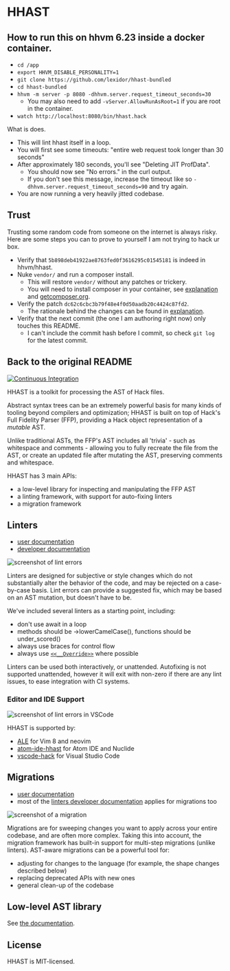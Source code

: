 # HHAST

## How to run this on hhvm 6.23 inside a docker container.

 - `cd /app`
 - `export HHVM_DISABLE_PERSONALITY=1`
 - `git clone https://github.com/lexidor/hhast-bundled`
 - `cd hhast-bundled`
 - `hhvm -m server -p 8080 -dhhvm.server.request_timeout_seconds=30`
   - You may also need to add `-vServer.AllowRunAsRoot=1` if you are root in the container.
 - `watch http://localhost:8080/bin/hhast.hack`

What is does.
 - This will lint hhast itself in a loop.
 - You will first see some timeouts: "entire web request took longer than 30 seconds"
 - After approximately 180 seconds, you'll see "Deleting JIT ProfData".
   - You should now see "No errors." in the curl output.
   - If you don't see this message, increase the timeout like so `-dhhvm.server.request_timeout_seconds=90` and try again.
 - You are now running a very heavily jitted codebase.

## Trust

Trusting some random code from someone on the internet is always risky.
Here are some steps you can to prove to yourself I am not trying to hack ur box.

 - Verify that `5b898deb41922ae8763fed0f3616295c01545181` is indeed in hhvm/hhast.
 - Nuke `vendor/` and run a composer install.
   - This will restore `vendor/` without any patches or trickery.
   - You will need to install composer in your container, see [explanation](./explanation.txt) and [getcomposer.org](https://getcomposer.org).
 - Verify the patch `dc62c6cbc3b79f48e4f0d50aadb20c4424c87fd2`.
   - The rationale behind the changes can be found in [explanation](./explanation.txt).
 - Verify that the next commit (the one I am authoring right now) only touches this README.
   - I can't include the commit hash before I commit, so check `git log` for the latest commit.

## Back to the original README

[![Continuous Integration](https://github.com/hhvm/hhast/actions/workflows/build-and-test.yml/badge.svg)](https://github.com/hhvm/hhast/actions/workflows/build-and-test.yml)

HHAST is a toolkit for processing the AST of Hack files.

Abstract syntax trees can be an extremely powerful basis for many kinds of tooling beyond compilers and optimization; HHAST is built on top of Hack's Full Fidelity Parser (FFP), providing a Hack object representation of a *mutable* AST.

Unlike traditional ASTs, the FFP's AST includes all 'trivia' - such as whitespace and comments - allowing you to fully recreate the file from the AST, or create an updated file after mutating the AST, preserving comments and whitespace.

HHAST has 3 main APIs:

* a low-level library for inspecting and manipulating the FFP AST
* a linting framework, with support for auto-fixing linters
* a migration framework

## Linters

 - [user documentation](docs/linters-usage.md)
 - [developer documentation](docs/linters-development.md)

![screenshot of lint errors](docs/linters.png)

Linters are designed for subjective or style changes which do not substantially alter the behavior of the code, and may be rejected on a case-by-case basis. Lint errors can provide a suggested fix, which may be based on an AST mutation, but doesn't have to be.

We've included several linters as a starting point, including:

* don't use await in a loop
* methods should be ->lowerCamelCase(), functions should be under_scored()
* always use braces for control flow
* always use [`<<__Override>>`](https://docs.hhvm.com/hack/attributes/special#__override) where possible

Linters can be used both interactively, or unattended. Autofixing is not supported unattended, however it will exit with non-zero if there are any lint issues, to ease integration with CI systems.

### Editor and IDE Support

![screenshot of lint errors in VSCode](docs/linters-vscode.png)

HHAST is supported by:

- [ALE] for Vim 8 and neovim
- [atom-ide-hhast] for Atom IDE and Nuclide
- [vscode-hack] for Visual Studio Code

## Migrations

- [user documentation](docs/migrations-usage.md)
- most of the [linters developer documentation](docs/linters-development.md)
  applies for migrations too

![screenshot of a migration](docs/migrations.png)

Migrations are for sweeping changes you want to apply across your entire codebase, and are often more complex. Taking this into account, the migration framework has built-in support for multi-step migrations (unlike linters). AST-aware migrations can be a powerful tool for:

* adjusting for changes to the language (for example, the shape changes described below)
* replacing deprecated APIs with new ones
* general clean-up of the codebase

## Low-level AST library

See [the documentation](docs/ast-lib.md).

## License

HHAST is MIT-licensed.

[atom-ide-hhast]: https://github.com/hhvm/atom-ide-hhast/
[ALE]: https://github.com/w0rp/ale/
[vscode-hack]: https://marketplace.visualstudio.com/items?itemName=pranayagarwal.vscode-hack
